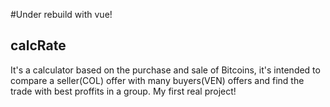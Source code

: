 #Under rebuild with vue! 
## calcRate
It's a calculator based on the purchase and sale of Bitcoins, it's intended to compare a seller(COL) offer with many buyers(VEN) offers and find the trade with best proffits in a group.
My first real project!
